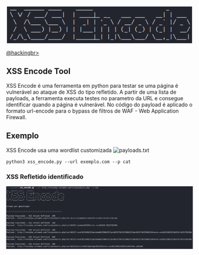 <p align="center">
    <img width="500" src="xss_encode.png" alt="XSS Encode"><p></p>
    <a href="https://github.com/carineconstantino/hackingbr">@hackingbr></a>
</p>

## XSS Encode Tool
XSS Encode é uma ferramenta em python para testar se uma página é vulnerável ao ataque de XSS do tipo refletido. A partir de uma lista de payloads, a ferramenta executa testes no parametro da URL e consegue identificar quando a página é vulnerável. No código do payload é aplicado o formato url-encode para o bypass de filtros de WAF - Web Application Firewall. 

## Exemplo
XSS Encode usa uma wordlist customizada ![payloads.txt]()
```
python3 xss_encode.py --url exemplo.com --p cat
```
### XSS Refletido identificado
<p align="left">
    <img width="1024" src="xss_encode_exemplo.png"><p></p>
</p>

#

